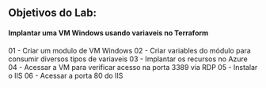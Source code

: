 ## Objetivos do Lab:

#### Implantar uma VM Windows usando variaveis no Terraform

01 - Criar um modulo de VM Windows
02 - Criar variables do módulo para consumir diversos tipos de variaveis
03 - Implantar os recursos no Azure
04 - Acessar a VM para verificar acesso na porta 3389 via RDP
05 - Instalar o IIS
06 - Acessar a porta 80 do IIS